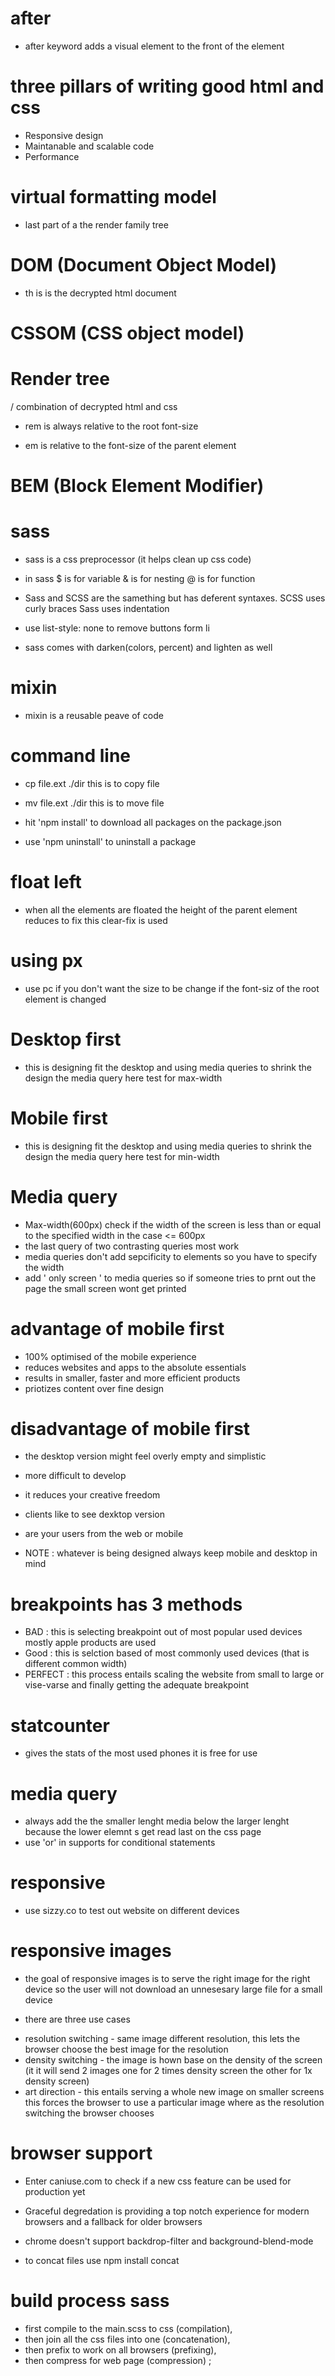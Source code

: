 # after
* after keyword adds a visual element to the front of the element

# three pillars of writing good html and css
* Responsive design
* Maintanable and scalable code
* Performance

# virtual formatting model
* last part of a the render family tree

# DOM (Document Object Model)
* th is is the decrypted html document

# CSSOM (CSS object model)

#  Render tree
/ combination of decrypted html and css

* rem is always relative to the root font-size

* em is relative to the font-size of the parent element

# BEM (Block Element Modifier)

# sass
* sass is a css preprocessor (it helps clean up css code)
* in sass $ is for variable & is for nesting @ is for function
* Sass and SCSS are the samething but has deferent syntaxes. SCSS uses curly braces Sass uses indentation

* use list-style: none to remove buttons form li

* sass comes with darken(colors, percent) and lighten as well

# mixin
* mixin is a reusable peave of code

# command line
* cp file.ext ./dir this is to copy file
* mv file.ext ./dir this is  to move file

* hit 'npm install' to download all packages on the package.json
* use 'npm uninstall' to uninstall a package

# float left
* when all the elements are floated the height of the parent element reduces to fix this clear-fix is used

# using px
* use pc if you don't want the size to be change if the font-siz of the root element is changed

# Desktop first
* this is designing fit the desktop and using media queries to shrink the design the media query here test for max-width

# Mobile first
* this is designing fit the desktop and using media queries to shrink the design the media query here test for min-width

# Media query
* Max-width(600px) check if the width of the screen is less than or equal to the specified width in the case <= 600px
* the last query of two contrasting queries most work   
* media queries don't add sepcificity to elements so you have to specify the width
* add ' only screen ' to media queries so if someone tries to prnt out the page the small screen wont get printed

# advantage of mobile first
* 100% optimised of the mobile experience
* reduces websites and apps to the absolute essentials
* results in smaller, faster and more efficient products
* priotizes content over fine design

# disadvantage of mobile first
* the desktop version might feel overly empty and simplistic
* more difficult to develop
* it reduces your creative freedom
* clients like to see dexktop version
* are your users from the web or mobile

* NOTE : whatever is being designed always keep mobile and desktop in mind

# breakpoints has 3 methods
* BAD : this is selecting breakpoint out of most popular used devices mostly apple products are used
* Good : this is selction based of most commonly used devices (that is different common width)
* PERFECT : this process entails scaling the website from small to large or vise-varse and finally getting    the adequate breakpoint
# statcounter 
* gives the stats of the most used phones it is free for use

# media query
* always add the the smaller lenght media below the larger lenght because the lower elemnt s get read last    on the css page
* use 'or' in supports for conditional statements

# responsive
* use sizzy.co to test out website on different devices

# responsive images
* the goal of responsive images is to serve the right image for the right device so the user will not download an unnesesary large file for a small device

- there are three use cases

* resolution switching - same image different resolution, this lets the browser choose the best image for the resolution
* density switching - the image is hown base on the density of the screen (it it will send 2 images one for   2 times density screen the other for 1x density screen)
* art direction - this entails serving a whole new image on smaller screens this forces the browser to use a particular image where as the resolution switching the browser chooses

# browser support
* Enter caniuse.com to check if a new css feature can be used for production yet
* Graceful degredation is providing a top notch experience for modern browsers and a fallback for older browsers

* chrome doesn't support backdrop-filter and background-blend-mode

* to concat files use npm install concat

# build process sass
* first compile to the main.scss to css (compilation),
* then join all the css files into one (concatenation),
* then prefix to work on all browsers (prefixing),
* then compress for web page (compression) ;